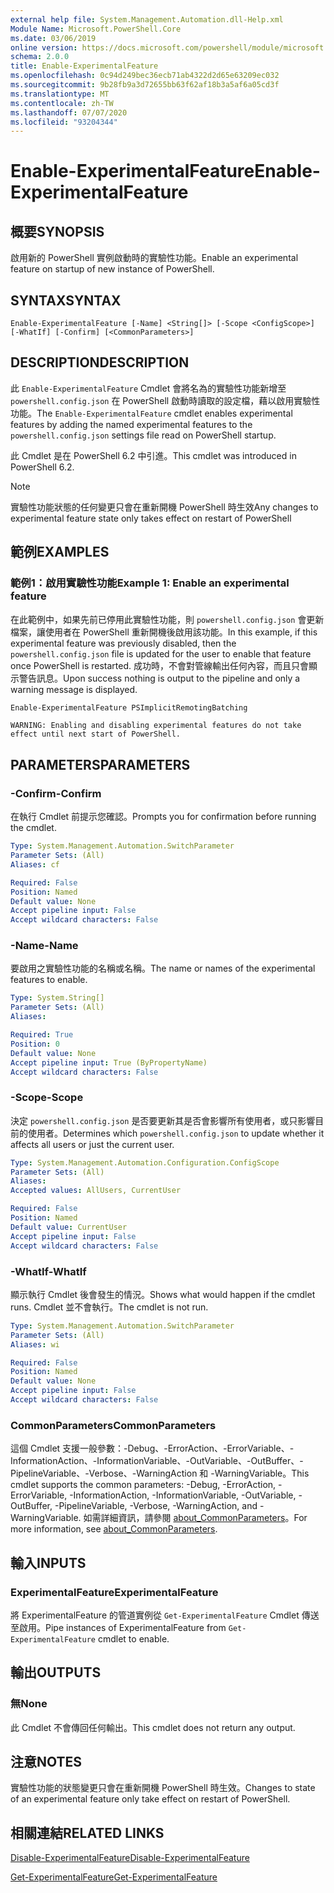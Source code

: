 ```yaml
---
external help file: System.Management.Automation.dll-Help.xml
Module Name: Microsoft.PowerShell.Core
ms.date: 03/06/2019
online version: https://docs.microsoft.com/powershell/module/microsoft.powershell.core/enable-experimentalfeature?view=powershell-6&WT.mc_id=ps-gethelp
schema: 2.0.0
title: Enable-ExperimentalFeature
ms.openlocfilehash: 0c94d249bec36ecb71ab4322d2d65e63209ec032
ms.sourcegitcommit: 9b28fb9a3d72655bb63f62af18b3a5af6a05cd3f
ms.translationtype: MT
ms.contentlocale: zh-TW
ms.lasthandoff: 07/07/2020
ms.locfileid: "93204344"
---
```

# <span data-ttu-id="f9e00-102">Enable-ExperimentalFeature</span><span class="sxs-lookup"><span data-stu-id="f9e00-102">Enable-ExperimentalFeature</span></span>

## <span data-ttu-id="f9e00-103">概要</span><span class="sxs-lookup"><span data-stu-id="f9e00-103">SYNOPSIS</span></span>
<span data-ttu-id="f9e00-104">啟用新的 PowerShell 實例啟動時的實驗性功能。</span><span class="sxs-lookup"><span data-stu-id="f9e00-104">Enable an experimental feature on startup of new instance of PowerShell.</span></span>

## <span data-ttu-id="f9e00-105">SYNTAX</span><span class="sxs-lookup"><span data-stu-id="f9e00-105">SYNTAX</span></span>

```
Enable-ExperimentalFeature [-Name] <String[]> [-Scope <ConfigScope>] [-WhatIf] [-Confirm] [<CommonParameters>]
```

## <span data-ttu-id="f9e00-106">DESCRIPTION</span><span class="sxs-lookup"><span data-stu-id="f9e00-106">DESCRIPTION</span></span>

<span data-ttu-id="f9e00-107">此 `Enable-ExperimentalFeature` Cmdlet 會將名為的實驗性功能新增至 `powershell.config.json` 在 PowerShell 啟動時讀取的設定檔，藉以啟用實驗性功能。</span><span class="sxs-lookup"><span data-stu-id="f9e00-107">The `Enable-ExperimentalFeature` cmdlet enables experimental features by adding the named experimental features to the `powershell.config.json` settings file read on PowerShell startup.</span></span>

<span data-ttu-id="f9e00-108">此 Cmdlet 是在 PowerShell 6.2 中引進。</span><span class="sxs-lookup"><span data-stu-id="f9e00-108">This cmdlet was introduced in PowerShell 6.2.</span></span>

> [!NOTE]
> <span data-ttu-id="f9e00-109">實驗性功能狀態的任何變更只會在重新開機 PowerShell 時生效</span><span class="sxs-lookup"><span data-stu-id="f9e00-109">Any changes to experimental feature state only takes effect on restart of PowerShell</span></span>

## <span data-ttu-id="f9e00-110">範例</span><span class="sxs-lookup"><span data-stu-id="f9e00-110">EXAMPLES</span></span>

### <span data-ttu-id="f9e00-111">範例1：啟用實驗性功能</span><span class="sxs-lookup"><span data-stu-id="f9e00-111">Example 1: Enable an experimental feature</span></span>

<span data-ttu-id="f9e00-112">在此範例中，如果先前已停用此實驗性功能，則 `powershell.config.json` 會更新檔案，讓使用者在 PowerShell 重新開機後啟用該功能。</span><span class="sxs-lookup"><span data-stu-id="f9e00-112">In this example, if this experimental feature was previously disabled, then the `powershell.config.json` file is updated for the user to enable that feature once PowerShell is restarted.</span></span>
<span data-ttu-id="f9e00-113">成功時，不會對管線輸出任何內容，而且只會顯示警告訊息。</span><span class="sxs-lookup"><span data-stu-id="f9e00-113">Upon success nothing is output to the pipeline and only a warning message is displayed.</span></span>

```powershell
Enable-ExperimentalFeature PSImplicitRemotingBatching
```

```Output
WARNING: Enabling and disabling experimental features do not take effect until next start of PowerShell.
```

## <span data-ttu-id="f9e00-114">PARAMETERS</span><span class="sxs-lookup"><span data-stu-id="f9e00-114">PARAMETERS</span></span>

### <span data-ttu-id="f9e00-115">-Confirm</span><span class="sxs-lookup"><span data-stu-id="f9e00-115">-Confirm</span></span>

<span data-ttu-id="f9e00-116">在執行 Cmdlet 前提示您確認。</span><span class="sxs-lookup"><span data-stu-id="f9e00-116">Prompts you for confirmation before running the cmdlet.</span></span>

```yaml
Type: System.Management.Automation.SwitchParameter
Parameter Sets: (All)
Aliases: cf

Required: False
Position: Named
Default value: None
Accept pipeline input: False
Accept wildcard characters: False
```

### <span data-ttu-id="f9e00-117">-Name</span><span class="sxs-lookup"><span data-stu-id="f9e00-117">-Name</span></span>

<span data-ttu-id="f9e00-118">要啟用之實驗性功能的名稱或名稱。</span><span class="sxs-lookup"><span data-stu-id="f9e00-118">The name or names of the experimental features to enable.</span></span>

```yaml
Type: System.String[]
Parameter Sets: (All)
Aliases:

Required: True
Position: 0
Default value: None
Accept pipeline input: True (ByPropertyName)
Accept wildcard characters: False
```

### <span data-ttu-id="f9e00-119">-Scope</span><span class="sxs-lookup"><span data-stu-id="f9e00-119">-Scope</span></span>

<span data-ttu-id="f9e00-120">決定 `powershell.config.json` 是否要更新其是否會影響所有使用者，或只影響目前的使用者。</span><span class="sxs-lookup"><span data-stu-id="f9e00-120">Determines which `powershell.config.json` to update whether it affects all users or just the current user.</span></span>

```yaml
Type: System.Management.Automation.Configuration.ConfigScope
Parameter Sets: (All)
Aliases:
Accepted values: AllUsers, CurrentUser

Required: False
Position: Named
Default value: CurrentUser
Accept pipeline input: False
Accept wildcard characters: False
```

### <span data-ttu-id="f9e00-121">-WhatIf</span><span class="sxs-lookup"><span data-stu-id="f9e00-121">-WhatIf</span></span>

<span data-ttu-id="f9e00-122">顯示執行 Cmdlet 後會發生的情況。</span><span class="sxs-lookup"><span data-stu-id="f9e00-122">Shows what would happen if the cmdlet runs.</span></span>
<span data-ttu-id="f9e00-123">Cmdlet 並不會執行。</span><span class="sxs-lookup"><span data-stu-id="f9e00-123">The cmdlet is not run.</span></span>

```yaml
Type: System.Management.Automation.SwitchParameter
Parameter Sets: (All)
Aliases: wi

Required: False
Position: Named
Default value: None
Accept pipeline input: False
Accept wildcard characters: False
```

### <span data-ttu-id="f9e00-124">CommonParameters</span><span class="sxs-lookup"><span data-stu-id="f9e00-124">CommonParameters</span></span>

<span data-ttu-id="f9e00-125">這個 Cmdlet 支援一般參數：-Debug、-ErrorAction、-ErrorVariable、-InformationAction、-InformationVariable、-OutVariable、-OutBuffer、-PipelineVariable、-Verbose、-WarningAction 和 -WarningVariable。</span><span class="sxs-lookup"><span data-stu-id="f9e00-125">This cmdlet supports the common parameters: -Debug, -ErrorAction, -ErrorVariable, -InformationAction, -InformationVariable, -OutVariable, -OutBuffer, -PipelineVariable, -Verbose, -WarningAction, and -WarningVariable.</span></span> <span data-ttu-id="f9e00-126">如需詳細資訊，請參閱 [about_CommonParameters](https://go.microsoft.com/fwlink/?LinkID=113216)。</span><span class="sxs-lookup"><span data-stu-id="f9e00-126">For more information, see [about_CommonParameters](https://go.microsoft.com/fwlink/?LinkID=113216).</span></span>

## <span data-ttu-id="f9e00-127">輸入</span><span class="sxs-lookup"><span data-stu-id="f9e00-127">INPUTS</span></span>

### <span data-ttu-id="f9e00-128">ExperimentalFeature</span><span class="sxs-lookup"><span data-stu-id="f9e00-128">ExperimentalFeature</span></span>

<span data-ttu-id="f9e00-129">將 ExperimentalFeature 的管道實例從 `Get-ExperimentalFeature` Cmdlet 傳送至啟用。</span><span class="sxs-lookup"><span data-stu-id="f9e00-129">Pipe instances of ExperimentalFeature from `Get-ExperimentalFeature` cmdlet to enable.</span></span>

## <span data-ttu-id="f9e00-130">輸出</span><span class="sxs-lookup"><span data-stu-id="f9e00-130">OUTPUTS</span></span>

### <span data-ttu-id="f9e00-131">無</span><span class="sxs-lookup"><span data-stu-id="f9e00-131">None</span></span>

<span data-ttu-id="f9e00-132">此 Cmdlet 不會傳回任何輸出。</span><span class="sxs-lookup"><span data-stu-id="f9e00-132">This cmdlet does not return any output.</span></span>

## <span data-ttu-id="f9e00-133">注意</span><span class="sxs-lookup"><span data-stu-id="f9e00-133">NOTES</span></span>

<span data-ttu-id="f9e00-134">實驗性功能的狀態變更只會在重新開機 PowerShell 時生效。</span><span class="sxs-lookup"><span data-stu-id="f9e00-134">Changes to state of an experimental feature only take effect on restart of PowerShell.</span></span>

## <span data-ttu-id="f9e00-135">相關連結</span><span class="sxs-lookup"><span data-stu-id="f9e00-135">RELATED LINKS</span></span>

[<span data-ttu-id="f9e00-136">Disable-ExperimentalFeature</span><span class="sxs-lookup"><span data-stu-id="f9e00-136">Disable-ExperimentalFeature</span></span>](Disable-ExperimentalFeature.md)

[<span data-ttu-id="f9e00-137">Get-ExperimentalFeature</span><span class="sxs-lookup"><span data-stu-id="f9e00-137">Get-ExperimentalFeature</span></span>](Get-ExperimentalFeature.md)
